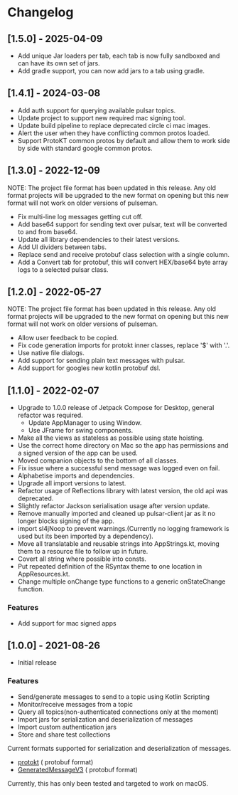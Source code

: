 # Changelog

## [1.5.0] - 2025-04-09
- Add unique Jar loaders per tab, each tab is now fully sandboxed and can have its own set of jars.
- Add gradle support, you can now add jars to a tab using gradle.

## [1.4.1] - 2024-03-08

- Add auth support for querying available pulsar topics.
- Update project to support new required mac signing tool.
- Update build pipeline to replace deprecated circle ci mac images.
- Alert the user when they have conflicting common protos loaded.
- Support ProtoKT common protos by default and allow them to work side by side with standard google common protos.

## [1.3.0] - 2022-12-09

NOTE: The project file format has been updated in this release. Any old format projects will be upgraded to the new
format on opening but this new format will not work on older versions of pulseman.

- Fix multi-line log messages getting cut off.
- Add base64 support for sending text over pulsar, text will be converted to and from base64.
- Update all library dependencies to their latest versions.
- Add UI dividers between tabs.
- Replace send and receive protobuf class selection with a single column.
- Add a Convert tab for protobuf, this will convert HEX/base64 byte array logs to a selected pulsar class.

## [1.2.0] - 2022-05-27

NOTE: The project file format has been updated in this release. Any old format projects will be upgraded to the new
format on opening but this new format will not work on older versions of pulseman.

- Allow user feedback to be copied.
- Fix code generation imports for protokt inner classes, replace '$' with '.'.
- Use native file dialogs.
- Add support for sending plain text messages with pulsar.
- Add support for googles new kotlin protobuf dsl.

## [1.1.0] - 2022-02-07

- Upgrade to 1.0.0 release of Jetpack Compose for Desktop, general refactor was required.
    - Update AppManager to using Window.
    - Use JFrame for swing components.
- Make all the views as stateless as possible using state hoisting.
- Use the correct home directory on Mac so the app has permissions and a signed version of the app can be used.
- Moved companion objects to the bottom of all classes.
- Fix issue where a successful send message was logged even on fail.
- Alphabetise imports and dependencies.
- Upgrade all import versions to latest.
- Refactor usage of Reflections library with latest version, the old api was deprecated.
- Slightly refactor Jackson serialisation usage after version update.
- Remove manually imported and cleaned up pulsar-client jar as it no longer blocks signing of the app.
- import sl4jNoop to prevent warnings.(Currently no logging framework is used but its been imported by a dependency).
- Move all translatable and reusable strings into AppStrings.kt, moving them to a resource file to follow up in future.
- Covert all string where possible into consts.
- Put repeated definition of the RSyntax theme to one location in AppResources.kt.
- Change multiple onChange type functions to a generic onStateChange function.

### Features

- Add support for mac signed apps

## [1.0.0] - 2021-08-26

- Initial release

### Features

- Send/generate messages to send to a topic using Kotlin Scripting
- Monitor/receive messages from a topic
- Query all topics(non-authenticated connections only at the moment)
- Import jars for serialization and deserialization of messages
- Import custom authentication jars
- Store and share test collections

Current formats supported for serialization and deserialization of messages.

- [protokt](https://github.com/open-toast/protokt/blob/main/protokt-runtime/src/main/kotlin/com/toasttab/protokt/rt/KtMessage.kt) (
  protobuf format)
- [GeneratedMessageV3](https://www.javadoc.io/static/com.google.protobuf/protobuf-java/3.5.1/com/google/protobuf/GeneratedMessageV3.html) (
  protobuf format)

Currently, this has only been tested and targeted to work on macOS.

